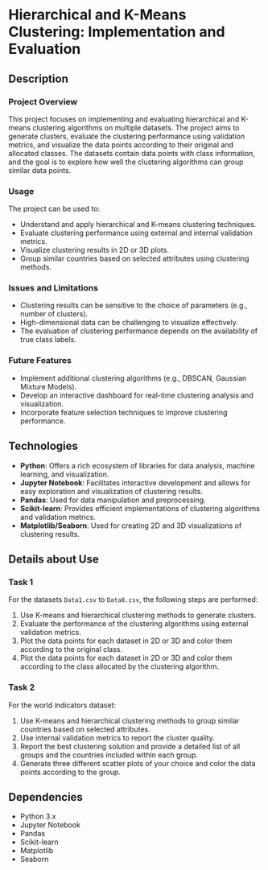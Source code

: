 # Hierarchical and K-Means Clustering: Implementation and Evaluation

## Description

### Project Overview
This project focuses on implementing and evaluating hierarchical and K-means clustering algorithms on multiple datasets. The project aims to generate clusters, evaluate the clustering performance using validation metrics, and visualize the data points according to their original and allocated classes. The datasets contain data points with class information, and the goal is to explore how well the clustering algorithms can group similar data points.

### Usage
The project can be used to:
- Understand and apply hierarchical and K-means clustering techniques.
- Evaluate clustering performance using external and internal validation metrics.
- Visualize clustering results in 2D or 3D plots.
- Group similar countries based on selected attributes using clustering methods.

### Issues and Limitations
- Clustering results can be sensitive to the choice of parameters (e.g., number of clusters).
- High-dimensional data can be challenging to visualize effectively.
- The evaluation of clustering performance depends on the availability of true class labels.

### Future Features
- Implement additional clustering algorithms (e.g., DBSCAN, Gaussian Mixture Models).
- Develop an interactive dashboard for real-time clustering analysis and visualization.
- Incorporate feature selection techniques to improve clustering performance.

## Technologies

- **Python**: Offers a rich ecosystem of libraries for data analysis, machine learning, and visualization.
- **Jupyter Notebook**: Facilitates interactive development and allows for easy exploration and visualization of clustering results.
- **Pandas**: Used for data manipulation and preprocessing.
- **Scikit-learn**: Provides efficient implementations of clustering algorithms and validation metrics.
- **Matplotlib/Seaborn**: Used for creating 2D and 3D visualizations of clustering results.

## Details about Use

### Task 1
For the datasets `Data1.csv` to `Data8.csv`, the following steps are performed:
1. Use K-means and hierarchical clustering methods to generate clusters.
2. Evaluate the performance of the clustering algorithms using external validation metrics.
3. Plot the data points for each dataset in 2D or 3D and color them according to the original class.
4. Plot the data points for each dataset in 2D or 3D and color them according to the class allocated by the clustering algorithm.

### Task 2
For the world indicators dataset:
1. Use K-means and hierarchical clustering methods to group similar countries based on selected attributes.
2. Use internal validation metrics to report the cluster quality.
3. Report the best clustering solution and provide a detailed list of all groups and the countries included within each group.
4. Generate three different scatter plots of your choice and color the data points according to the group.

## Dependencies
- Python 3.x
- Jupyter Notebook
- Pandas
- Scikit-learn
- Matplotlib
- Seaborn
